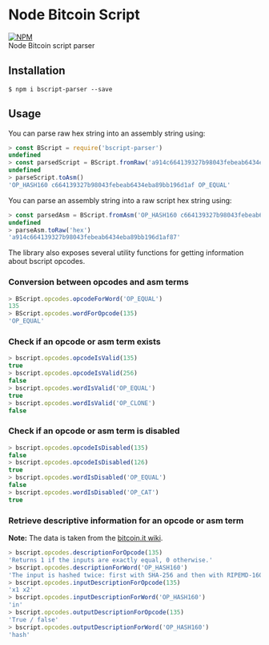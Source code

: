 # Node Bitcoin Script
[![NPM](https://img.shields.io/npm/v/bscript-parser.svg)](https://www.npmjs.org/package/bscript-parser)  
Node Bitcoin script parser

## Installation
```
$ npm i bscript-parser --save
```

## Usage
You can parse raw hex string into an assembly string using:  
```javascript
> const BScript = require('bscript-parser')
undefined
> const parsedScript = BScript.fromRaw('a914c664139327b98043febeab6434eba89bb196d1af87', 'hex')
undefined
> parseScript.toAsm()
'OP_HASH160 c664139327b98043febeab6434eba89bb196d1af OP_EQUAL'
```

You can parse an assembly string into a raw script hex string using:  
```javascript
> const parsedAsm = BScript.fromAsm('OP_HASH160 c664139327b98043febeab6434eba89bb196d1af OP_EQUAL')
undefined
> parseAsm.toRaw('hex')
'a914c664139327b98043febeab6434eba89bb196d1af87'
```

The library also exposes several utility functions for getting information about bscript opcodes.

### Conversion between opcodes and asm terms
```javascript
> BScript.opcodes.opcodeForWord('OP_EQUAL')
135
> BScript.opcodes.wordForOpcode(135)
'OP_EQUAL'
```

### Check if an opcode or asm term exists
```javascript
> bscript.opcodes.opcodeIsValid(135)
true
> bscript.opcodes.opcodeIsValid(256)
false
> bscript.opcodes.wordIsValid('OP_EQUAL')
true
> bscript.opcodes.wordIsValid('OP_CLONE')
false
```

### Check if an opcode or asm term is disabled
```javascript
> bscript.opcodes.opcodeIsDisabled(135)
false
> bscript.opcodes.opcodeIsDisabled(126)
true
> bscript.opcodes.wordIsDisabled('OP_EQUAL')
false
> bscript.opcodes.wordIsDisabled('OP_CAT')
true
```

### Retrieve descriptive information for an opcode or asm term

**Note:** The data is taken from the [bitcoin.it wiki](https://en.bitcoin.it/wiki/Script).

```javascript
> bscript.opcodes.descriptionForOpcode(135)
'Returns 1 if the inputs are exactly equal, 0 otherwise.'
> bscript.opcodes.descriptionForWord('OP_HASH160')
'The input is hashed twice: first with SHA-256 and then with RIPEMD-160.'
> bscript.opcodes.inputDescriptionForOpcode(135)
'x1 x2'
> bscript.opcodes.inputDescriptionForWord('OP_HASH160')
'in'
> bscript.opcodes.outputDescriptionForOpcode(135)
'True / false'
> bscript.opcodes.outputDescriptionForWord('OP_HASH160')
'hash'
```
